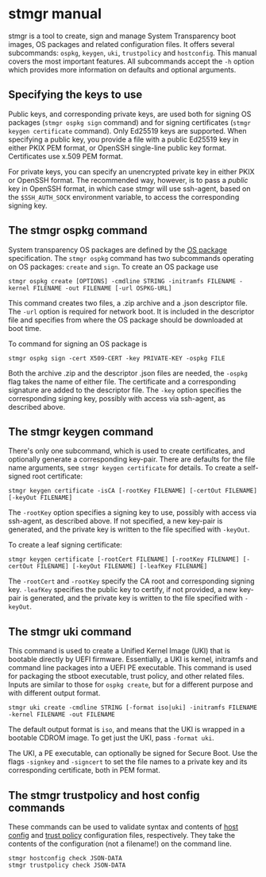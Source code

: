 # stmgr manual

stmgr is a tool to create, sign and manage System Transparency boot
images, OS packages and related configuration files. It offers several
subcommands: `ospkg`, `keygen`, `uki`, `trustpolicy` and `hostconfig`.
This manual covers the most important features. All subcommands accept
the `-h` option which provides more information on defaults and optional
arguments.

## Specifying the keys to use

Public keys, and corresponding private keys, are used both for signing
OS packages (`stmgr ospkg sign` command) and for signing certificates
(`stmgr keygen certificate` command). Only Ed25519 keys are supported.
When specifying a public key, you provide a file with a public Ed25519
key in either PKIX PEM format, or OpenSSH single-line public key format.
Certificates use x.509 PEM format.

For private keys, you can specify an unencrypted private key in either
PKIX or OpenSSH format. The recommended way, however, is to pass a
*public* key in OpenSSH format, in which case stmgr will use ssh-agent,
based on the `$SSH_AUTH_SOCK` environment variable, to access the
corresponding signing key.

## The stmgr ospkg command

System transparency OS packages are defined by the [OS package][]
specification. The `stmgr ospkg` command has two subcommands operating
on OS packages: `create` and `sign`. To create an OS package use

```
stmgr ospkg create [OPTIONS] -cmdline STRING -initramfs FILENAME -kernel FILENAME -out FILENAME [-url OSPKG-URL]
```

This command creates two files, a .zip archive and a .json descriptor
file. The `-url` option is required for network boot. It is included in
the descriptor file and specifies from where the OS package should be
downloaded at boot time.

To command for signing an OS package is

```
stmgr ospkg sign -cert X509-CERT -key PRIVATE-KEY -ospkg FILE
```

Both the archive .zip and the descriptor .json files are needed, the
`-ospkg` flag takes the name of either file. The certificate and a
corresponding signature are added to the descriptor file. The `-key`
option specifies the corresponding signing key, possibly with access via
ssh-agent, as described above.

[OS package]: https://git.glasklar.is/system-transparency/project/docs/-/blob/main/content/docs/reference/os_package.md?ref_type=heads

## The stmgr keygen command

There's only one subcommand, which is used to create certificates, and
optionally generate a corresponding key-pair. There are defaults for the
file name arguments, see `stmgr keygen certificate` for details. To
create a self-signed root certificate:

```
stmgr keygen certificate -isCA [-rootKey FILENAME] [-certOut FILENAME] [-keyOut FILENAME]
```

The `-rootKey` option specifies a signing key to use, possibly with
access via ssh-agent, as described above. If not specified, a new
key-pair is generated, and the private key is written to the file
specified with `-keyOut`.

To create a leaf signing certificate:

```
stmgr keygen certificate [-rootCert FILENAME] [-rootKey FILENAME] [-certOut FILENAME] [-keyOut FILENAME] [-leafKey FILENAME]
```

The `-rootCert` and `-rootKey` specify the CA root and corresponding
signing key. `-leafKey` specifies the public key to certify, if not
provided, a new key-pair is generated, and the private key is written to
the file specified with `-keyOut`.

## The stmgr uki command

This command is used to create a Unified Kernel Image (UKI) that is
bootable directly by UEFI firmware. Essentially, a UKI is kernel,
initramfs and command line packages into a UEFI PE executable. This
command is used for packaging the stboot executable, trust policy, and
other related files. Inputs are similar to those for `ospkg create`, but
for a different purpose and with different output format.

```
stmgr uki create -cmdline STRING [-format iso|uki] -initramfs FILENAME -kernel FILENAME -out FILENAME
```

The default output format is `iso`, and means that the UKI is wrapped in
a bootable CDROM image. To get just the UKI, pass `-format uki`.

The UKI, a PE executable, can optionally be signed for Secure Boot.  Use
the flags `-signkey` and `-signcert` to set the file names to a private
key and its corresponding certificate, both in PEM format.

## The stmgr trustpolicy and host config commands

These commands can be used to validate syntax and contents of [host
config][] and [trust policy][] configuration files, respectively. They
take the contents of the configuration (not a filename!) on the command
line.

```
stmgr hostconfig check JSON-DATA
stmgr trustpolicy check JSON-DATA
```

[trust policy]: https://git.glasklar.is/system-transparency/project/docs/-/blob/main/content/docs/reference/trust_policy.md?ref_type=heads
[host config]: https://git.glasklar.is/system-transparency/project/docs/-/blob/main/content/docs/reference/host_configuration.md?ref_type=heads
